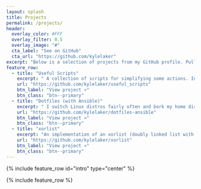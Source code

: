 ```yaml
---
layout: splash
title: Projects
permalink: /projects/
header:
  overlay_color: #FFF
  overlay_filter: 0.5
  overlay_image: "#"
  cta_label: "See on GitHub"
  cta_url: "https://github.com/kylelaker"
excerpt: "Below is a selection of projects from my GitHub profile. Pull requests are always welcome on any project. Additionally, I am a contributor to several projects that are hosted by the JMU Unix Users Group."
feature_row:
  - title: "Useful Scripts"
    excerpt: " A collection of scripts for simplifying some actions. Includes a script for configuring the JMU LabPrint printers, a script for calculating the hash of files using different functions, a dynamic MOTD for a server (or potentially client), and more."
    url: "https://github.com/kylelaker/useful_scripts"
    btn_label: "View project »"
    btn_class: "btn--primary"
  - title: "Dotfiles (with Ansible)"
    excerpt: " I switch Linux distros fairly often and bork my home directory even more frequently. Keeping my dotfiles in source control assists in making sure that I can dig myself out some holes a little more quickly. Contains my i3 configuration as well. I have recently started using Ansible to deploy my dotfiles."
    url: "https://github.com/kylelaker/dotfiles-ansible"
    btn_label: "View project »"
    btn_class: "btn--primary"
  - title: "xorlist"
    excerpt: "An implementation of an xorlist (doubly linked list with xor'ed pointers to adjacent elements) in C"
    url: "https://github.com/kylelaker/xorlist"
    btn_label: "View project »"
    btn_class: "btn--primary"
---
```


{% include feature_row id="intro" type="center" %}

{% include feature_row %}
